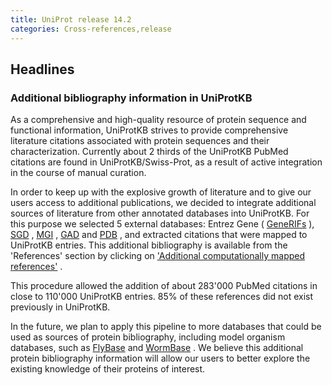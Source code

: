 ```yaml
---
title: UniProt release 14.2
categories: Cross-references,release
---
```


## Headlines

### Additional bibliography information in UniProtKB

As a comprehensive and high-quality resource of protein sequence and functional information, UniProtKB strives to provide comprehensive literature citations associated with protein sequences and their characterization. Currently about 2 thirds of the UniProtKB PubMed citations are found in UniProtKB/Swiss-Prot, as a result of active integration in the course of manual curation.

In order to keep up with the explosive growth of literature and to give our users access to additional publications, we decided to integrate additional sources of literature from other annotated databases into UniProtKB. For this purpose we selected 5 external databases: Entrez Gene ( [GeneRIFs](http://www.ncbi.nlm.nih.gov/projects/GeneRIF/) ), [SGD](http://www.yeastgenome.org/) , [MGI](http://www.informatics.jax.org/) , [GAD](http://geneticassociationdb.nih.gov/) and [PDB](http://www.rcsb.org/pdb/home/home.do) , and extracted citations that were mapped to UniProtKB entries. This additional bibliography is available from the 'References' section by clicking on ['Additional computationally mapped references'](http://www.uniprot.org/uniprot/P03875#section_ref) .

This procedure allowed the addition of about 283'000 PubMed citations in close to 110'000 UniProtKB entries. 85% of these references did not exist previously in UniProtKB.

In the future, we plan to apply this pipeline to more databases that could be used as sources of protein bibliography, including model organism databases, such as [FlyBase](http://flybase.org/) and [WormBase](http://www.wormbase.org/) . We believe this additional protein bibliography information will allow our users to better explore the existing knowledge of their proteins of interest.
